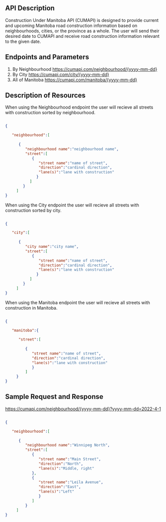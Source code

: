 ## API Description

Construction Under Manitoba API (CUMAPI) is designed to provide current and upcoming Manitoba road construction information based on neighbourhoods, cities, or the province as a whole. The user will send their desired date to CUMAPI and receive road construction information relevant to the given date. 

## Endpoints and Parameters

1. By Neighbourhood
  https://cumapi.com/neighbourhood/{yyyy-mm-dd}
2. By City
  https://cumapi.com/city/{yyyy-mm-dd}
3. All of Manitoba
  https://cumapi.com/manitoba/{yyyy-mm-dd}

## Description of Resources
When using the Neighbourhood endpoint the user will recieve all streets with construction sorted by neighbourhood.

```json

{

   "neighbourhood":[
   
      {
         "neighbourhood name":"neighbourhood name",
         "street":[
            {
               "street name":"name of street",
               "direction":"cardinal direction",
               "lane(s)":"lane with construction"
              }
           ]
        }
     ]
}

```
When using the City endpoint the user will recieve all streets with construction sorted by city.

```json

{

   "city":[
   
      {
         "city name":"city name",
         "street":[
            {
               "street name":"name of street",
               "direction":"cardinal direction",
               "lane(s)":"lane with construction"
              }
           ]
        }
     ]
}

```



When using the Manitoba endpoint the user will recieve all streets with construction in Manitoba.

```json

{

   "manitoba":{
   
      "street":[
      
         {
            "street name":"name of street",
            "direction":"cardinal direction",
            "lane(s)":"lane with construction"
            }
         ]
     }
}

```

## Sample Request and Response
https://cumapi.com/neighbourhood/{yyyy-mm-dd}?yyyy-mm-dd=2022-4-1

```json

{

   "neighbourhood":[
   
      {
         "neighbourhood name":"Winnipeg North",
         "street":[
            {
               "street name":"Main Street",
               "direction":"North",
               "lane(s)":"Middle, right"
            },
            {
               "street name":"Leila Avenue",
               "direction":"East",
               "lane(s)":"Left"
               }
            ]
         }
     ]
}

```
